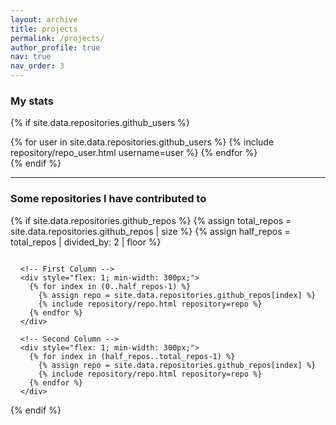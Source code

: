 ```yaml
---
layout: archive
title: projects
permalink: /projects/
author_profile: true
nav: true
nav_order: 3
---
```


### My stats

{% if site.data.repositories.github_users %}
<div class="repositories d-flex flex-wrap flex-md-row flex-column justify-content-between align-items-center">
  {% for user in site.data.repositories.github_users %}
    {% include repository/repo_user.html username=user %}
  {% endfor %}
</div>
{% endif %}

---

### Some repositories I have contributed to

{% if site.data.repositories.github_repos %}
  {% assign total_repos = site.data.repositories.github_repos | size %}
  {% assign half_repos = total_repos | divided_by: 2 | floor %}

  <div style="display: flex; gap: 20px; justify-content: center; flex-wrap: wrap;">
    
    <!-- First Column -->
    <div style="flex: 1; min-width: 300px;">
      {% for index in (0..half_repos-1) %}
        {% assign repo = site.data.repositories.github_repos[index] %}
        {% include repository/repo.html repository=repo %}
      {% endfor %}
    </div>
    
    <!-- Second Column -->
    <div style="flex: 1; min-width: 300px;">
      {% for index in (half_repos..total_repos-1) %}
        {% assign repo = site.data.repositories.github_repos[index] %}
        {% include repository/repo.html repository=repo %}
      {% endfor %}
    </div>
    
  </div>
{% endif %}






